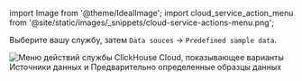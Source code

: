 import Image from '@theme/IdealImage';
import cloud_service_action_menu from '@site/static/images/_snippets/cloud-service-actions-menu.png';

Выберите вашу службу, затем `Data souces` -> `Predefined sample data`.

<Image size="md" img={cloud_service_action_menu} alt="Меню действий службы ClickHouse Cloud, показывающее варианты Источники данных и Предварительно определенные образцы данных" border />